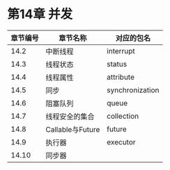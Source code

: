 # 第14章 并发
| 章节编号 | 章节名称 | 对应的包名 |
| ------ | ------ | ------ |
| 14.2 | 中断线程 | interrupt |
| 14.3 | 线程状态 | status |
| 14.4 | 线程属性 | attribute |
| 14.5 | 同步 | synchronization |
| 14.6 | 阻塞队列 | queue |
| 14.7 | 线程安全的集合 | collection |
| 14.8 | Callable与Future | future |
| 14.9 | 执行器 | executor |
| 14.10 | 同步器 |  |

